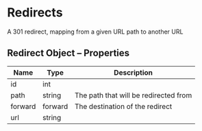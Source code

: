 # Redirects

A 301 redirect, mapping from a given URL path to another URL

## Redirect Object – Properties

| Name | Type | Description |
| --- | --- | --- |
| id | int |
| path | string | The path that will be redirected from |
| forward | forward | The destination of the redirect |
| url | string |
